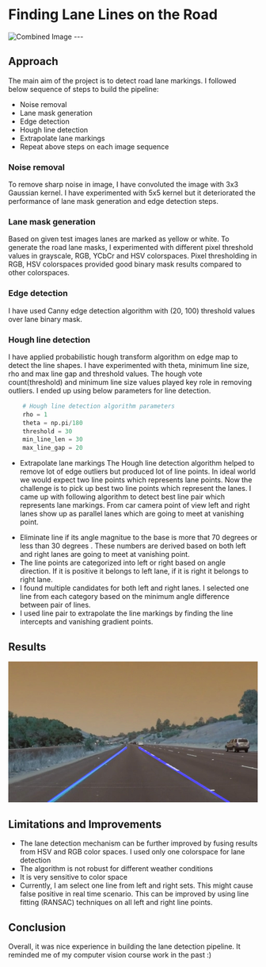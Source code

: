 # **Finding Lane Lines on the Road** 

<img src="test_images_output/solideWhiteCurve.jpg" width="480" alt="Combined Image" />
---

## Approach
The main aim of the project is to detect road lane markings. I followed below sequence of steps to build the pipeline:
* Noise removal
* Lane mask generation
* Edge detection
* Hough line detection
* Extrapolate lane markings
* Repeat above steps on each image sequence

### Noise removal
To remove sharp noise in image, I have convoluted the image with 3x3 Gaussian kernel. I have experimented with 5x5 kernel but it deteriorated the performance of lane mask generation and edge detection steps.

### Lane mask generation
Based on given test images lanes are marked as yellow or white. To generate the road lane masks, I experimented with different pixel threshold values in grayscale, RGB, YCbCr and HSV colorspaces. Pixel thresholding in RGB, HSV colorspaces provided good binary mask results compared to other colorspaces.

### Edge detection
I have used Canny edge detection algorithm with (20, 100) threshold values over lane binary mask. 

### Hough line detection
I have applied probabilistic hough transform algorithm on edge map to detect the line shapes. I have experimented with theta, minimum line size, rho and max line gap and threshold values. The hough vote count(threshold) and minimum line size values played key role in removing outliers. I ended up using below parameters for line detection.

```python 
	# Hough line detection algorithm parameters
    rho = 1
    theta = np.pi/180
    threshold = 30
    min_line_len = 30
    max_line_gap = 20
```

* Extrapolate lane markings
The Hough line detection algorithm helped to remove lot of edge outliers but produced lot of line points. In ideal world we would expect two line points which represents lane points. Now the challenge is to pick up best two line points which represent the lanes. I came up with following algorithm to detect best line pair which represents lane markings. From car camera point of view left and right lanes show up as parallel lanes which are going to meet at vanishing point.
- Eliminate line if its angle magnitue to the base is more that 70 degrees or less than 30 degrees . These numbers are derived based on both left and right lanes are going to meet at vanishing point.
- The line points are categorized into left or right based on angle direction. If it is positive it belongs to left lane, if it is right it belongs to right lane.
- I found multiple candidates for both left and right lanes. I selected one line from each category based on the minimum angle difference between pair of lines.
- I used line pair to extrapolate the line markings by finding the line intercepts and vanishing gradient points. 

## Results
![image3](./test_images_output/solidYellowCurve.jpg)

## Limitations and Improvements
- The lane detection mechanism can be further improved by fusing results from HSV and RGB color spaces. I used only one colorspace for lane detection
- The algorithm is not robust for different weather conditions
- It is very sensitive to color space
- Currently, I am select one line from left and right sets. This might cause false positive in real time scenario. This can be improved by using line fitting (RANSAC) techniques on all left and right line points.

## Conclusion
Overall, it was nice experience in building the lane detection pipeline. It reminded me of my computer vision course work in the past :)